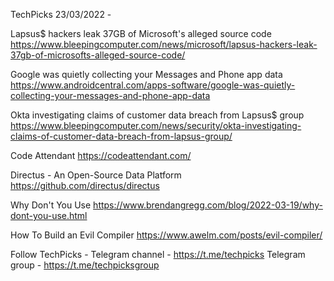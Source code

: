 TechPicks 23/03/2022 -

Lapsus$ hackers leak 37GB of Microsoft's alleged source code
https://www.bleepingcomputer.com/news/microsoft/lapsus-hackers-leak-37gb-of-microsofts-alleged-source-code/

Google was quietly collecting your Messages and Phone app data
https://www.androidcentral.com/apps-software/google-was-quietly-collecting-your-messages-and-phone-app-data

Okta investigating claims of customer data breach from Lapsus$ group
https://www.bleepingcomputer.com/news/security/okta-investigating-claims-of-customer-data-breach-from-lapsus-group/

Code Attendant
https://codeattendant.com/

Directus - An Open-Source Data Platform
https://github.com/directus/directus

Why Don't You Use
https://www.brendangregg.com/blog/2022-03-19/why-dont-you-use.html

How To Build an Evil Compiler
https://www.awelm.com/posts/evil-compiler/

Follow TechPicks -
Telegram channel - https://t.me/techpicks
Telegram group - https://t.me/techpicksgroup